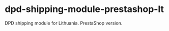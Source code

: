 dpd-shipping-module-prestashop-lt
=================================

DPD shipping module for Lithuania. PrestaShop version.
